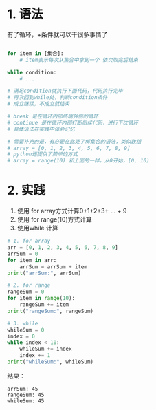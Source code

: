 # 1. 语法
有了循环，+条件就可以干很多事情了  
```python

for item in [集合]:
    # item表示每次从集合中拿到一个 依次取完后结束

while condition:
    # ...

# 满足condition就执行下面代码，代码执行完毕
# 再次回到while处，判断condition条件
# 成立继续，不成立就结束

# break 是在循环内部终端外侧的循环
# continue 是在循环内部打断后续代码，进行下次循环
# 具体语法在实践中体会记忆

# 需要补充的是，有必要在此处了解集合的语法，类似数组
# array = [0, 1, 2, 3, 4, 5, 6, 7, 8, 9]
# python还提供了简单的方式
# array = range(10) 和上面的一样，从0开始，[0, 10)
```
# 2. 实践
1. 使用 for array方式计算0+1+2+3+ ... + 9
2. 使用 for range(10)方式计算
3. 使用while 计算
```python
# 1. for array
arr = [0, 1, 2, 3, 4, 5, 6, 7, 8, 9]
arrSum = 0
for item in arr:
    arrSum = arrSum + item
print("arrSum:", arrSum)

# 2. for range
rangeSum = 0
for item in range(10):
    rangeSum += item
print("rangeSum:", rangeSum)

# 3. while
whileSum = 0
index = 0
while index < 10:
    whileSum += index
    index += 1
print("whileSum:", whileSum)

```

结果：
```
arrSum: 45
rangeSum: 45
whileSum: 45
```
